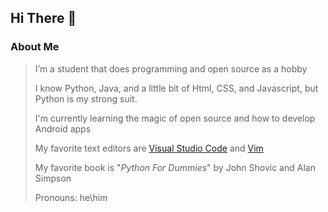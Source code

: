 ## Hi There 👋

### About Me
> I’m a student that does programming and open source as a hobby
> 
>I know Python, Java, and a little bit of Html, CSS, and Javascript, but Python is my strong suit.
>
> I'm currently learning the magic of open source and how to develop Android apps
> 
> My favorite text editors are [Visual Studio Code](https://github.com/microsoft/vscode) and [Vim](https://github.com/vim/vim)
> 
> My favorite book is "*Python For Dummies*" by John Shovic and Alan Simpson
> 
> 
> Pronouns: he\him
> 



<!--
**UnrealApex/UnrealApex** is a ✨ _special_ ✨ repository because its `README.md` (this file) appears on your GitHub profile.

Here are some ideas to get you started:

- 🔭 I’m currently working on ...
- 🌱 I’m currently learning ...
- 👯 I’m looking to collaborate on ...
- 🤔 I’m looking for help with ...
- 💬 Ask me about ...
- 📫 How to reach me: ...
- 😄 Pronouns: he\him
- ⚡ Fun fact: ...
-->
